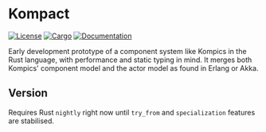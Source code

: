 Kompact
=======

[![License](https://img.shields.io/badge/license-MIT-blue.svg)](https://github.com/kompics/kompact)
[![Cargo](https://img.shields.io/crates/v/executors.svg)](https://crates.io/crates/kompact)
[![Documentation](https://docs.rs/executors/badge.svg)](https://docs.rs/kompact)

Early development prototype of a component system like Kompics in the Rust language, with performance and static typing in mind. It merges both Kompics' component model and the actor model as found in Erlang or Akka.

## Version

Requires Rust `nightly` right now until `try_from` and `specialization` features are stabilised.
